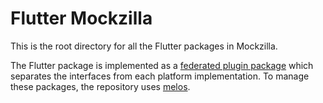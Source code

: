 # Flutter Mockzilla

This is the root directory for all the Flutter packages in Mockzilla.

The Flutter package is implemented as a [federated plugin package](https://docs.flutter.dev/packages-and-plugins/developing-packages#federated-plugins) 
which separates the interfaces from each platform implementation. To manage these packages, the repository uses [melos](https://melos.invertase.dev/).